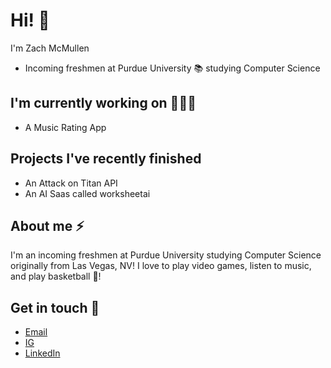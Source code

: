 # Hi! 👋

I'm Zach McMullen
- Incoming freshmen at Purdue University 📚 studying Computer Science

## I'm currently working on 👨🏽‍💻
- A Music Rating App

## Projects I've recently finished
- An Attack on Titan API
- An AI Saas called worksheetai

## About me ⚡️
I'm an incoming freshmen at Purdue University studying Computer Science originally from Las Vegas, NV! I love to play video games, listen to music, and play basketball 🏀!

## Get in touch 📩
- [Email](zachmcmullen04@gmail.com)
- [IG](https://www.instagram.com/zachmcmullen0/)
- [LinkedIn](https://www.linkedin.com/in/zach-mcmullen-ba3a2621b/)
